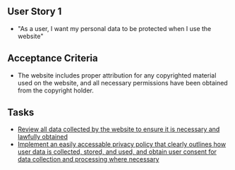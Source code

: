 ## User Story 1
* "As a user, I want my personal data to be protected when I use the website"

## Acceptance Criteria
* The website includes proper attribution for any copyrighted material used on the website, and all necessary permissions have been obtained from the copyright holder.

## Tasks
* [Review all data collected by the website to ensure it is necessary and lawfully obtained](tasks/task_2.1.1.1.md)
* [ Implement an easily accessable privacy policy that clearly outlines how user data is collected, stored, and used, and obtain user consent for data collection and processing where necessary](tasks/task_2.1.1.2.md)
